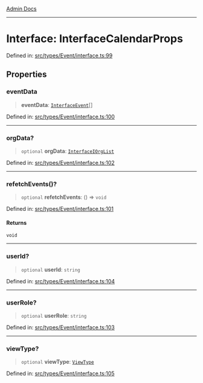[Admin Docs](/)

***

# Interface: InterfaceCalendarProps

Defined in: [src/types/Event/interface.ts:99](https://github.com/PalisadoesFoundation/talawa-admin/blob/main/src/types/Event/interface.ts#L99)

## Properties

### eventData

> **eventData**: [`InterfaceEvent`](InterfaceEvent.md)[]

Defined in: [src/types/Event/interface.ts:100](https://github.com/PalisadoesFoundation/talawa-admin/blob/main/src/types/Event/interface.ts#L100)

***

### orgData?

> `optional` **orgData**: [`InterfaceIOrgList`](InterfaceIOrgList.md)

Defined in: [src/types/Event/interface.ts:102](https://github.com/PalisadoesFoundation/talawa-admin/blob/main/src/types/Event/interface.ts#L102)

***

### refetchEvents()?

> `optional` **refetchEvents**: () => `void`

Defined in: [src/types/Event/interface.ts:101](https://github.com/PalisadoesFoundation/talawa-admin/blob/main/src/types/Event/interface.ts#L101)

#### Returns

`void`

***

### userId?

> `optional` **userId**: `string`

Defined in: [src/types/Event/interface.ts:104](https://github.com/PalisadoesFoundation/talawa-admin/blob/main/src/types/Event/interface.ts#L104)

***

### userRole?

> `optional` **userRole**: `string`

Defined in: [src/types/Event/interface.ts:103](https://github.com/PalisadoesFoundation/talawa-admin/blob/main/src/types/Event/interface.ts#L103)

***

### viewType?

> `optional` **viewType**: [`ViewType`](../../../../screens/OrganizationEvents/OrganizationEvents/enumerations/ViewType.md)

Defined in: [src/types/Event/interface.ts:105](https://github.com/PalisadoesFoundation/talawa-admin/blob/main/src/types/Event/interface.ts#L105)
